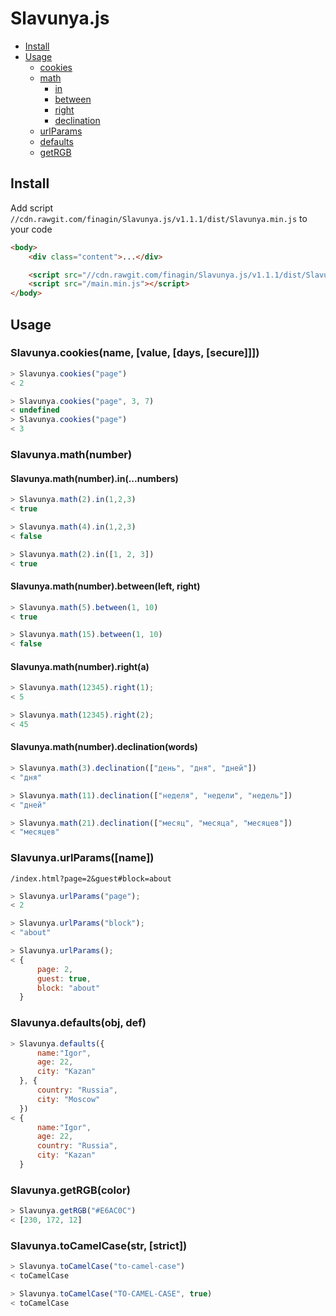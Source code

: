 # Slavunya.js

* [Install](#install)
* [Usage](#usage)
    * [cookies](#slavunyacookiesname-value-days-secure)
    * [math](#slavunyamathnumber)
        * [in](#slavunyamathnumberinnumbers)
        * [between](#slavunyamathnumberbetweenleft-right)
        * [right](#slavunyamathnumberrighta)
        * [declination](#slavunyamathnumberdeclinationwords)
    * [urlParams](#slavunyaurlparamsname)
    * [defaults](#slavunyadefaultsobj-def)
    * [getRGB](#slavunyagetrgbcolor)

## Install
Add script ```//cdn.rawgit.com/finagin/Slavunya.js/v1.1.1/dist/Slavunya.min.js``` to your code
```html
<body>
    <div class="content">...</div>

    <script src="//cdn.rawgit.com/finagin/Slavunya.js/v1.1.1/dist/Slavunya.min.js"></script>
    <script src="/main.min.js"></script>
</body>
```
## Usage

### Slavunya.cookies(name, [value, [days, [secure]]])
```js
> Slavunya.cookies("page")
< 2

> Slavunya.cookies("page", 3, 7)
< undefined
> Slavunya.cookies("page")
< 3
```
### Slavunya.math(number)
#### Slavunya.math(number).in(...numbers)
```js
> Slavunya.math(2).in(1,2,3)
< true

> Slavunya.math(4).in(1,2,3)
< false

> Slavunya.math(2).in([1, 2, 3])
< true
```
#### Slavunya.math(number).between(left, right)
```js
> Slavunya.math(5).between(1, 10)
< true

> Slavunya.math(15).between(1, 10)
< false
```
#### Slavunya.math(number).right(a)
```js
> Slavunya.math(12345).right(1);
< 5

> Slavunya.math(12345).right(2);
< 45
```
#### Slavunya.math(number).declination(words)
```js
> Slavunya.math(3).declination(["день", "дня", "дней"])
< "дня"

> Slavunya.math(11).declination(["неделя", "недели", "недель"])
< "дней"

> Slavunya.math(21).declination(["месяц", "месяца", "месяцев"])
< "месяцев"
```
### Slavunya.urlParams([name])
``` /index.html?page=2&guest#block=about ```
```js
> Slavunya.urlParams("page");
< 2

> Slavunya.urlParams("block");
< "about"

> Slavunya.urlParams();
< {
      page: 2,
      guest: true,
      block: "about"
  }
```
### Slavunya.defaults(obj, def)
```js
> Slavunya.defaults({
      name:"Igor",
      age: 22,
      city: "Kazan"
  }, {
      country: "Russia",
      city: "Moscow"
  })
< {
      name:"Igor",
      age: 22,
      country: "Russia",
      city: "Kazan"
  }
```
### Slavunya.getRGB(color)
```js
> Slavunya.getRGB("#E6AC0C")
< [230, 172, 12]
```

### Slavunya.toCamelCase(str, [strict])
```js
> Slavunya.toCamelCase("to-camel-case")
< toCamelCase

> Slavunya.toCamelCase("TO-CAMEL-CASE", true)
< toCamelCase
```
